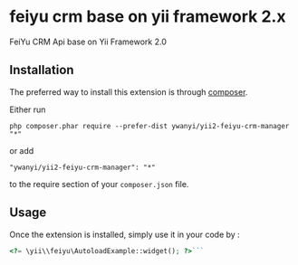 feiyu crm base on yii framework 2.x
===================================
FeiYu CRM Api base on Yii Framework 2.0

Installation
------------

The preferred way to install this extension is through [composer](http://getcomposer.org/download/).

Either run

```
php composer.phar require --prefer-dist ywanyi/yii2-feiyu-crm-manager "*"
```

or add

```
"ywanyi/yii2-feiyu-crm-manager": "*"
```

to the require section of your `composer.json` file.


Usage
-----

Once the extension is installed, simply use it in your code by  :

```php
<?= \yii\\feiyu\AutoloadExample::widget(); ?>```